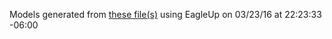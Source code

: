 Models generated from [these file(s)](https://raw.github.com/sparkfun/Photon_Proto_Shield/fffc9d0effeb960bad86b8da11868a2548dc4561/Hardware/Photon_Proto_Shield.brd) using EagleUp on 03/23/16 at 22:23:33 -06:00

